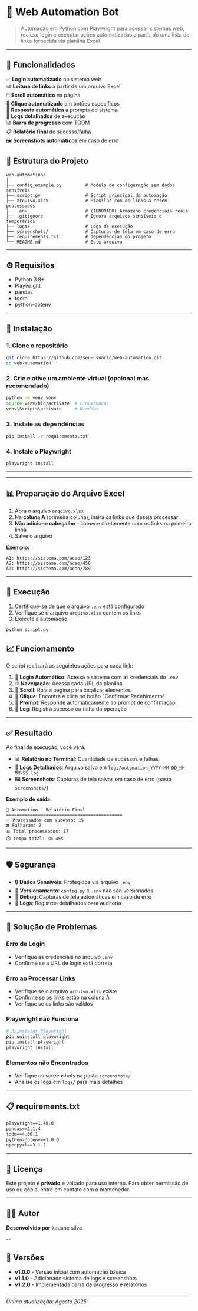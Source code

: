 # 🎼 Web Automation Bot

> Automação em Python com Playwright para acessar sistemas web, realizar login e executar ações automatizadas a partir de uma lista de links fornecida via planilha Excel.
---

## 📌 Funcionalidades

✅ **Login automatizado** no sistema web  
📊 **Leitura de links** a partir de um arquivo Excel  
🖱️ **Scroll automático** na página  
🎯 **Clique automatizado** em botões específicos  
💬 **Resposta automática** a prompts do sistema  
📝 **Logs detalhados** de execução  
📊 **Barra de progresso** com TQDM  
📋 **Relatório final** de sucesso/falha  
🖼️ **Screenshots automáticos** em caso de erro  

## 📂 Estrutura do Projeto


```
web-automation/
│
├── config_example.py         # Modelo de configuração sem dados sensíveis
├── script.py                 # Script principal da automação
├── arquivo.xlsx              # Planilha com os links a serem processados
├── .env                      # (IGNORADO) Armazena credenciais reais
├── .gitignore                # Ignora arquivos sensíveis e temporários
├── logs/                     # Logs de execução
├── screenshots/              # Capturas de tela em caso de erro
├── requirements.txt          # Dependências do projeto
└── README.md                 # Este arquivo
```

---

## ⚙️ Requisitos

- Python 3.8+
- Playwright
- pandas
- tqdm
- python-dotenv

---

## 🚀 Instalação

### 1. Clone o repositório
```bash
git clone https://github.com/seu-usuario/web-automation.git
cd web-automation
```

### 2. Crie e ative um ambiente virtual (opcional mas recomendado)
```bash
python -m venv venv
source venv/bin/activate  # Linux/macOS
venv\Scripts\activate     # Windows
```

### 3. Instale as dependências
```bash
pip install -r requirements.txt
```

### 4. Instale o Playwright
```bash
playwright install
```

---

---

## 📊 Preparação do Arquivo Excel

1. Abra o arquivo `arquivo.xlsx`
2. Na **coluna A** (primeira coluna), insira os links que deseja processar
3. **Não adicione cabeçalho** - comece diretamente com os links na primeira linha
4. Salve o arquivo

**Exemplo:**
```
A1: https://sistema.com/acao/123
A2: https://sistema.com/acao/456
A3: https://sistema.com/acao/789
```

---

## 🧪 Execução

1. Certifique-se de que o arquivo `.env` está configurado
2. Verifique se o arquivo `arquivo.xlsx` contém os links
3. Execute a automação:

```bash
python script.py
```



## 📈 Funcionamento

O script realizará as seguintes ações para cada link:

1. 🔐 **Login Automático**: Acessa o sistema com as credenciais do `.env`
2. 🌐 **Navegação**: Acessa cada URL da planilha
3. 📜 **Scroll**: Rola a página para localizar elementos
4. 🎯 **Clique**: Encontra e clica no botão "Confirmar Recebimento"
5. 💬 **Prompt**: Responde automaticamente ao prompt de confirmação
6. 📝 **Log**: Registra sucesso ou falha da operação

---

## ✅ Resultado

Ao final da execução, você verá:

- 📊 **Relatório no Terminal**: Quantidade de sucessos e falhas
- 📝 **Logs Detalhados**: Arquivo salvo em `logs/automation_YYYY-MM-DD_HH-MM-SS.log`
- 🖼️ **Screenshots**: Capturas de tela salvas em caso de erro (pasta `screenshots/`)

**Exemplo de saída:**
```
🎵 Automation - Relatório Final
============================================
✅ Processados com sucesso: 15
❌ Falharam: 2
📊 Total processados: 17
⏱️ Tempo total: 3m 45s
```

---

## 🛡️ Segurança

- 🔒 **Dados Sensíveis**: Protegidos via arquivo `.env`
- 🚫 **Versionamento**: `config.py` e `.env` não são versionados
- 📸 **Debug**: Capturas de tela automáticas em caso de erro
- 📝 **Logs**: Registros detalhados para auditoria

---

## 🐛 Solução de Problemas

### Erro de Login
- Verifique as credenciais no arquivo `.env`
- Confirme se a URL de login está correta

### Erro ao Processar Links
- Verifique se o arquivo `arquivo.xlsx` existe
- Confirme se os links estão na coluna A
- Verifique se os links são válidos

### Playwright não Funciona
```bash
# Reinstalar Playwright
pip uninstall playwright
pip install playwright
playwright install
```

### Elementos não Encontrados
- Verifique os screenshots na pasta `screenshots/`
- Analise os logs em `logs/` para mais detalhes

---

## 📋 requirements.txt

```txt
playwright==1.40.0
pandas==2.1.4
tqdm==4.66.1
python-dotenv==1.0.0
openpyxl==3.1.2
```

---

## 📝 Licença

Este projeto é **privado** e voltado para uso interno. Para obter permissão de uso ou cópia, entre em contato com o mantenedor.

---

## 👨‍💻 Autor

**Desenvolvido por**:kauane silva   


--

## 🔄 Versões

- **v1.0.0** - Versão inicial com automação básica
- **v1.1.0** - Adicionado sistema de logs e screenshots
- **v1.2.0** - Implementada barra de progresso e relatórios

---

*Última atualização: Agosto 2025*
